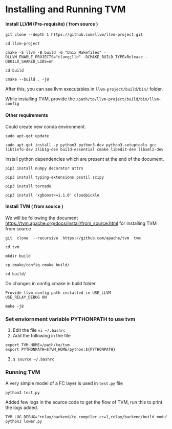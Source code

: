 # Installing and Running TVM
#### Install LLVM (Pre-requisite) ( from source )
```
git clone --depth 1 https://github.com/llvm/llvm-project.git
```
```
cd llvm-project
```

```
cmake -S llvm -B build -G "Unix Makefiles" -DLLVM_ENABLE_PROJECTS="clang;lld" -DCMAKE_BUILD_TYPE=Release -DBUILD_SHARED_LIBS=on
```

```
cd build
```

```
cmake --build . -j8
```

After this, you can see llvm executables in ```llvm-project/build/bin/``` folder.

While installing TVM, provide the ```/path/to/llvm-project/build/bin/llvm-config```

#### Other requirements
Could create new conda environment.
 ```
 sudo apt-get update
  ```
  
 ```
sudo apt-get install -y python3 python3-dev python3-setuptools gcc libtinfo-dev zlib1g-dev build-essential cmake libedit-dev libxml2-dev
```

Install python dependencies which are present at the end of the document.
 ```
 pip3 install numpy decorator attrs
  ```

 ```
pip3 install typing-extensions psutil scipy
 ```

```
pip3 install tornado
 ```
 
 ```
pip3 install 'xgboost>=1.1.0' cloudpickle
```

#### Install TVM ( from source )
We will be following the document https://tvm.apache.org/docs/install/from_source.html for installing TVM from source

```
git  clone  --recursive  https://github.com/apache/tvm  tvm
```

```
cd tvm
```

```
mkdir build
```

```
cp cmake/config.cmake build/
```

```
cd build/
```

Do changes in config.cmake in build folder
```
Provide llvm-config path installed in USE_LLVM
USE_RELAY_DEBUG ON
```

```
make -j8
```

### Set enviornment variable PYTHONPATH to use tvm
1. Edit the file ```vi ~/.bashrc```
2. Add the following in the file
```
export TVM_HOME=/path/to/tvm
export PYTHONPATH=$TVM_HOME/python:${PYTHONPATH}
```
3. ```$ source ~/.bashrc```


### Running TVM
A very simple model of a FC layer is used in ```test.py``` file
```
python3 test.py
```
Added few logs in the source code to get the flow of TVM, run this to print the logs added.
```
TVM_LOG_DEBUG="relay/backend/te_compiler.cc=1,relay/backend/build_module.cc=1,relay/backend/graph_executor_codegen.cc=1,driver/driver_api.cc=1,target/codegen.cc=1,target/llvm/llvm_module.cc=1,target/llvm/codegen_llvm.cc=1,target/llvm/codegen_llvm.h=1,tir/ir/stmt_functor.cc=1,tir/stmt_functor.h=1" python3 lower.py
```

